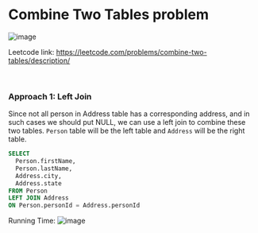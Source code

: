 # Combine Two Tables problem
![image](https://github.com/artisan1218/LeetCode-Solution/assets/25105806/c387c9c3-4843-40d0-ba15-dbf56f21e58d)



Leetcode link: https://leetcode.com/problems/combine-two-tables/description/

<br />

### Approach 1: Left Join

Since not all person in Address table has a corresponding address, and in such cases we should put NULL, we can use a left join to combine these two tables. `Person` table will be the left table and `Address` will be the right table.

```sql
SELECT 
  Person.firstName,
  Person.lastName,
  Address.city,
  Address.state
FROM Person 
LEFT JOIN Address
ON Person.personId = Address.personId
```

Running Time:
![image](https://github.com/artisan1218/LeetCode-Solution/assets/25105806/6eded3b1-5428-428c-a707-e7a8cab497c1)

